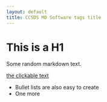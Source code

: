 ```yaml
---
layout: default
title: CCSDS MO Software tags title
---
```


# This is a H1

Some random markdown text.

[the clickable text](http://xlson.com/)

* Bullet lists are also easy to create
* One more